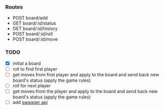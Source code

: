 ### Routes

- POST board/add
- GET board/:id/status
- GET board/:id/history
- POST board/:id/roll
- POST board/:id/move

### TODO

- [x] initial a board
- [ ] roll to find first player
- [ ] get moves from first player and apply to the board and send back new board's status (apply the game rules)
- [ ] roll for next player
- [ ] get moves from the player and apply to the board and send back new board's status (apply the game rules)
- [ ] add [swagger api](https://github.com/fastify/fastify-swagger)
